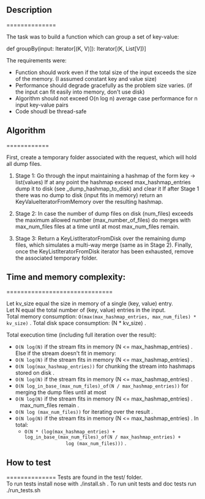 ## Description
==============

The task was to build a function which can group a set of key-value:

def groupBy(input: Iterator[(K, V)]): Iterator[(K, List[V])]

The requirements were:
* Function should work even if the total size of the input exceeds the size of the memory. (I assumed constant key and value size)
* Performance should degrade gracefully as the problem size varies. (if the input can fit easily into memory, don't use disk)
* Algorithm should not exceed O(n log n) average case performance for n input key-value pairs
* Code shoudl be thread-safe

## Algorithm
============

First, create a temporary folder associated with the request, which will hold all dump files.

1) Stage 1: Go through the input maintaining a hashmap of the form key -> list(values)
If at any point the hashmap exceed max_hashmap_entries dump it to disk (see _dump_hashmap_to_disk)
and clear it
If after Stage 1 there was no dump to disk (input fits in memory) return an KeyValueIteratorFromMemory over
the resulting hashmap.  

2) Stage 2: In case the number of dump files on disk (num_files) exceeds the maximum allowed number
(max_number_of_files) do merges with max_num_files files at a time until at most max_num_files remain.  

3) Stage 3: Return a KeyListIteratorFromDisk over the remaining dump files, which simulates a multi-way merge
(same as in Stage 2). Finally, once the KeyListIteratorFromDisk iterator has been exhausted, remove the associated temporary folder.  

## Time and memory complexity:
==============================

Let kv_size equal the size in memory of a single (key, value) entry.  
Let N equal the total number of (key, value) entries in the input.  
Total memory consumption: `O(max(max_hashmap_entries, max_num_files) * kv_size)` . 
Total disk space consumption: (N * kv_size) . 

Total execution time (including full iteration over the result):  
* `O(N log(N)` if the stream fits in memory (N <= max_hashmap_entries) . 
Else if the stream doesn't fit in memory: 
* `O(N log(N)` if the stream fits in memory (N <= max_hashmap_entries) . 
* `O(N log(max_hashmap_entries))` for chunking the stream into hashmaps stored on disk . 
* `O(N log(N)` if the stream fits in memory (N <= max_hashmap_entries) . 
* `O(N log_in_base_(max_num_files)_of(N / max_hashmap_entries))` for merging the dump files until at most
* `O(N log(N)` if the stream fits in memory (N <= max_hashmap_entries) . 
        max_num_files remain . 
* `O(N log (max_num_files))` for iterating over the result . 
* `O(N log(N)` if the stream fits in memory (N <= max_hashmap_entries) . 
In total:  
    * `O(N * (log(max_hashmap_entries) + log_in_base_(max_num_files)_of(N / max_hashmap_entries) +
                      log (max_num_files)))` . 

## How to test
==============
Tests are found in the test/ folder.   
To run tests install nose with ./install.sh . 
To run unit tests and doc tests run ./run_tests.sh
